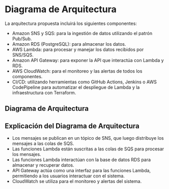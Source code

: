 # Diagrama de Arquitectura
La arquitectura propuesta incluirá los siguientes componentes:

- Amazon SNS y SQS: para la ingestión de datos utilizando el patrón Pub/Sub.
- Amazon RDS (PostgreSQL): para almacenar los datos.
- AWS Lambda: para procesar y manejar los datos recibidos por SNS/SQS.
- Amazon API Gateway: para exponer la API que interactúa con Lambda y RDS.
- AWS CloudWatch: para el monitoreo y las alertas de todos los componentes.
- CI/CD: utilizando herramientas como GitHub Actions, Jenkins o AWS CodePipeline para automatizar el despliegue de Lambda y la infraestructura con Terraform.

## Diagrama de Arquitectura 

## Explicación del Diagrama de Arquitectura

- Los mensajes se publican en un tópico de SNS, que luego distribuye los mensajes a las colas de SQS.
- Las funciones Lambda están suscritas a las colas de SQS para procesar los mensajes.
- Las funciones Lambda interactúan con la base de datos RDS para almacenar y recuperar datos.
- API Gateway actúa como una interfaz para las funciones Lambda, permitiendo a los usuarios interactuar con el sistema.
- CloudWatch se utiliza para el monitoreo y alertas del sistema.
